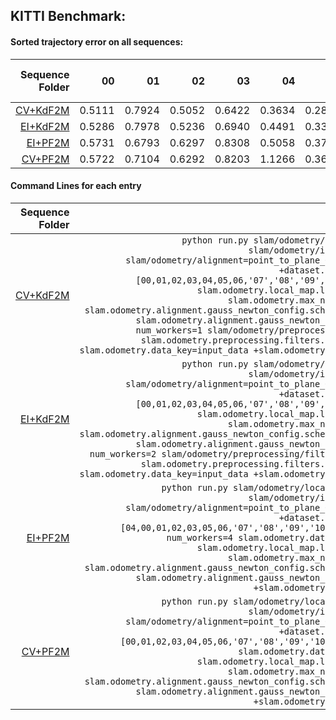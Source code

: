 ## KITTI Benchmark:




#### Sorted trajectory error on all sequences:
| **Sequence Folder**|00 | 01 | 02 | 03 | 04 | 05 | 06 | 07 | 08 | 09 | 10  |  AVG  | AVG Time (ms) |
| ---: | ---: | ---: | ---: | ---: | ---: | ---: | ---: | ---: | ---: | ---: | ---: | ---: | ---: |
| [CV+KdF2M](/home/pdell/dev/pylidar-slam/docs/results/KITTI/.results/CV+KdF2M) | 0.5111 | 0.7924 | 0.5052 | 0.6422 | 0.3634 | 0.2874 | 0.2873 | 0.3214 | 0.7782 | 0.4569 | 0.5712 | 0.5333 | 174.792 |
| [EI+KdF2M](/home/pdell/dev/pylidar-slam/docs/results/KITTI/.results/EI+KdF2M) | 0.5286 | 0.7978 | 0.5236 | 0.6940 | 0.4491 | 0.3367 | 0.3074 | 0.3544 | 0.7977 | 0.5441 | 0.5055 | 0.5578 | 418.414 |
| [EI+PF2M](/home/pdell/dev/pylidar-slam/docs/results/KITTI/.results/EI+PF2M) | 0.5731 | 0.6793 | 0.6297 | 0.8308 | 0.5058 | 0.3726 | 0.3637 | 0.3243 | 0.9304 | 0.6049 | 1.0158 | 0.6412 | 136.496 |
| [CV+PF2M](/home/pdell/dev/pylidar-slam/docs/results/KITTI/.results/CV+PF2M) | 0.5722 | 0.7104 | 0.6292 | 0.8203 | 1.1266 | 0.3675 | 0.3638 | 0.3254 | 0.9275 | 0.6055 | 1.0132 | 0.6428 | 116.620 |


#### Command Lines for each entry
| **Sequence Folder** | Command Line | git hash |
| ---: | ---: |  ---: |
| [CV+KdF2M](/home/pdell/dev/pylidar-slam/docs/results/KITTI/.results/CV+KdF2M) |  `python run.py slam/odometry/local_map=kdtree slam/odometry/initialization=CV slam/odometry/alignment=point_to_plane_GN dataset=kitti +dataset.train_sequences=[00,01,02,03,04,05,06,'07','08','09','10'] device=cpu slam.odometry.local_map.local_map_size=30 slam.odometry.max_num_alignments=20 slam.odometry.alignment.gauss_newton_config.scheme=neighborhood slam.odometry.alignment.gauss_newton_config.sigma=0.2 num_workers=1 slam/odometry/preprocessing=grid_sample slam.odometry.preprocessing.filters.1.voxel_size=0.4 slam.odometry.data_key=input_data +slam.odometry.viz_debug=False`   | d02c7b3|
| [EI+KdF2M](/home/pdell/dev/pylidar-slam/docs/results/KITTI/.results/EI+KdF2M) |  `python run.py slam/odometry/local_map=kdtree slam/odometry/initialization=EI slam/odometry/alignment=point_to_plane_GN dataset=kitti +dataset.train_sequences=[00,01,02,03,04,05,06,'07','08','09','10'] device=cpu slam.odometry.local_map.local_map_size=30 slam.odometry.max_num_alignments=20 slam.odometry.alignment.gauss_newton_config.scheme=geman_mcclure slam.odometry.alignment.gauss_newton_config.sigma=0.1 num_workers=2 slam/odometry/preprocessing/filters=voxelization slam.odometry.preprocessing.filters.1.voxel_size=0.4 slam.odometry.data_key=input_data +slam.odometry.viz_debug=False`   | fbf9933|
| [EI+PF2M](/home/pdell/dev/pylidar-slam/docs/results/KITTI/.results/EI+PF2M) |  `python run.py slam/odometry/local_map=projective slam/odometry/initialization=EI slam/odometry/alignment=point_to_plane_GN dataset=kitti +dataset.train_sequences=[04,00,01,02,03,05,06,'07','08','09','10'] device=cuda:0 num_workers=4 slam.odometry.data_key=vertex_map slam.odometry.local_map.local_map_size=20 slam.odometry.max_num_alignments=15 slam.odometry.alignment.gauss_newton_config.scheme=neighborhood slam.odometry.alignment.gauss_newton_config.sigma=0.2 +slam.odometry.viz_debug=False`   | 64181ae|
| [CV+PF2M](/home/pdell/dev/pylidar-slam/docs/results/KITTI/.results/CV+PF2M) |  `python run.py slam/odometry/local_map=projective slam/odometry/initialization=CV slam/odometry/alignment=point_to_plane_GN dataset=kitti +dataset.train_sequences=[00,01,02,03,04,05,06,'07','08','09','10'] device=cuda:0 slam.odometry.data_key=vertex_map slam.odometry.local_map.local_map_size=20 slam.odometry.max_num_alignments=15 slam.odometry.alignment.gauss_newton_config.scheme=neighborhood slam.odometry.alignment.gauss_newton_config.sigma=0.2 +slam.odometry.viz_debug=False`   | d02c7b3|
